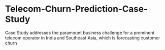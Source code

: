 # Telecom-Churn-Prediction-Case-Study
Case Study addresses the paramount business challenge for a prominent telecom operator in India and Southeast Asia, which is forecasting customer churn

